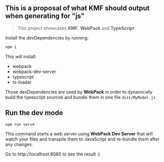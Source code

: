 ## This is a proposal of what KMF should output when generating for "js"

> This project showcases **KMF**, **WebPack** and **TypeScript**

Install the devDependencies by running:
```sh
npm i
```

This will install:
- webpack
- webpack-dev-server
- typescript
- ts-loader

Those devDependencies are used by **WebPack** in order to dynamically build the typescript sources and bundle them in one file `dist/MyModel.js`

## Run the dev mode
```sh
npm run serve
```

This command starts a web server using **WebPack Dev Server** that will watch your files and transpile them to JavaScript and re-bundle them after any changes.

Go to http://localhost:8080 to see the result :)
